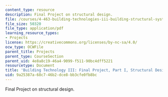```yaml
---
content_type: resource
description: Final Project on structural design.
file: /courses/4-463-building-technologies-iii-building-structural-systems-ii-fall-2002/9a25387a68c746b2dce8bb3cfe0fb8bc_structpostertemplate.pdf
file_size: 50320
file_type: application/pdf
learning_resource_types:
- Projects
license: https://creativecommons.org/licenses/by-nc-sa/4.0/
ocw_type: OCWFile
parent_title: Projects
parent_type: CourseSection
parent_uid: 4e8a8c19-46a4-9099-f511-90bc4dff5221
resourcetype: Document
title: 'Building Technology III: Final Project, Part I, Structural Design'
uid: 9a25387a-68c7-46b2-dce8-bb3cfe0fb8bc
---
```

Final Project on structural design.